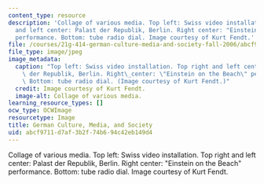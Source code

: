 ```yaml
---
content_type: resource
description: 'Collage of various media. Top left: Swiss video installation. Top right
  and left center: Palast der Republik, Berlin. Right center: "Einstein on the Beach"
  performance. Bottom: tube radio dial. Image courtesy of Kurt Fendt.'
file: /courses/21g-414-german-culture-media-and-society-fall-2006/abcf9711d7af3b2f74b694c42eb149d4_21g-414f06.jpg
file_type: image/jpeg
image_metadata:
  caption: "Top left: Swiss video installation. Top right and left center: Palast\
    \ der Republik, Berlin. Right\_center: \"Einstein on the Beach\" performance.\
    \ Bottom: tube radio dial. (Image courtesy of Kurt Fendt.)"
  credit: Image courtesy of Kurt Fendt.
  image-alt: Collage of various media.
learning_resource_types: []
ocw_type: OCWImage
resourcetype: Image
title: German Culture, Media, and Society
uid: abcf9711-d7af-3b2f-74b6-94c42eb149d4
---
```

Collage of various media. Top left: Swiss video installation. Top right and left center: Palast der Republik, Berlin. Right center: "Einstein on the Beach" performance. Bottom: tube radio dial. Image courtesy of Kurt Fendt.

